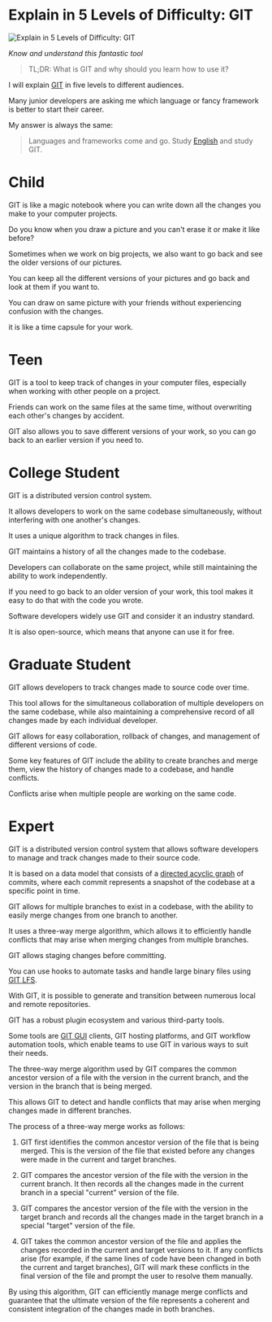 # Explain in 5 Levels of Difficulty: GIT
            
![Explain in 5 Levels of Difficulty: GIT](Explain%20in%205%20Levels%20of%20Difficulty:%20GIT.png)

*Know and understand this fantastic tool*


> TL;DR: What is GIT and why should you learn how to use it?

I will explain [GIT](https://en.wikipedia.org/wiki/Git) in five levels to different audiences.

Many junior developers are asking me which language or fancy framework is better to start their career.

My answer is always the same: 

> Languages and frameworks come and go. Study [English](https://github.com/mcsee/Software-Design-Articles/tree/main/Articles/Code%20Smells/Code%20Smell%20128%20-%20Non%20English%20Coding/readme.md) and study GIT.

# Child

GIT is like a magic notebook where you can write down all the changes you make to your computer projects. 

Do you know when you draw a picture and you can't erase it or make it like before? 

Sometimes when we work on big projects, we also want to go back and see the older versions of our pictures. 

You can keep all the different versions of your pictures and go back and look at them if you want to.

You can draw on same picture with your friends without experiencing confusion with the changes.

it is like a time capsule for your work.

# Teen

GIT is a tool to keep track of changes in your computer files, especially when working with other people on a project.

Friends can work on the same files at the same time, without overwriting each other's changes by accident. 

GIT also allows you to save different versions of your work, so you can go back to an earlier version if you need to. 

# College Student

GIT is a distributed version control system. 

It allows developers to work on the same codebase simultaneously, without interfering with one another's changes. 

It uses a unique algorithm to track changes in files.

GIT maintains a history of all the changes made to the codebase. 

Developers can collaborate on the same project, while still maintaining the ability to work independently. 

If you need to go back to an older version of your work, this tool makes it easy to do that with the code you wrote.

Software developers widely use GIT and consider it an industry standard.

It is also open-source, which means that anyone can use it for free.

# Graduate Student

GIT allows developers to track changes made to source code over time. 

This tool allows for the simultaneous collaboration of multiple developers on the same codebase, while also maintaining a comprehensive record of all changes made by each individual developer.

GIT allows for easy collaboration, rollback of changes, and management of different versions of code. 

Some key features of GIT include the ability to create branches and merge them, view the history of changes made to a codebase, and handle conflicts.

Conflicts arise when multiple people are working on the same code.

# Expert

GIT is a distributed version control system that allows software developers to manage and track changes made to their source code. 

It is based on a data model that consists of a [directed acyclic graph](https://en.wikipedia.org/wiki/Directed_acyclic_graph) of commits, where each commit represents a snapshot of the codebase at a specific point in time.

GIT allows for multiple branches to exist in a codebase, with the ability to easily merge changes from one branch to another. 

It uses a three-way merge algorithm, which allows it to efficiently handle conflicts that may arise when merging changes from multiple branches.

GIT allows staging changes before committing. 

You can use hooks to automate tasks and handle large binary files using [GIT LFS](https://git-lfs.com/).

With GIT, it is possible to generate and transition between numerous local and remote repositories.

GIT has a robust plugin ecosystem and various third-party tools.

Some tools are [GIT GUI](https://git-scm.com/downloads/guis) clients, GIT hosting platforms, and GIT workflow automation tools, which enable teams to use GIT in various ways to suit their needs.

The three-way merge algorithm used by GIT compares the common ancestor version of a file with the version in the current branch, and the version in the branch that is being merged. 

This allows GIT to detect and handle conflicts that may arise when merging changes made in different branches.

The process of a three-way merge works as follows:

1. GIT first identifies the common ancestor version of the file that is being merged. This is the version of the file that existed before any changes were made in the current and target branches.

2. GIT compares the ancestor version of the file with the version in the current branch. It then records all the changes made in the current branch in a special "current" version of the file.

3. GIT compares the ancestor version of the file with the version in the target branch and records all the changes made in the target branch in a special "target" version of the file.

4. GIT takes the common ancestor version of the file and applies the changes recorded in the current and target versions to it. If any conflicts arise (for example, if the same lines of code have been changed in both the current and target branches), GIT will mark these conflicts in the final version of the file and prompt the user to resolve them manually.

By using this algorithm, GIT can efficiently manage merge conflicts and guarantee that the ultimate version of the file represents a coherent and consistent integration of the changes made in both branches.